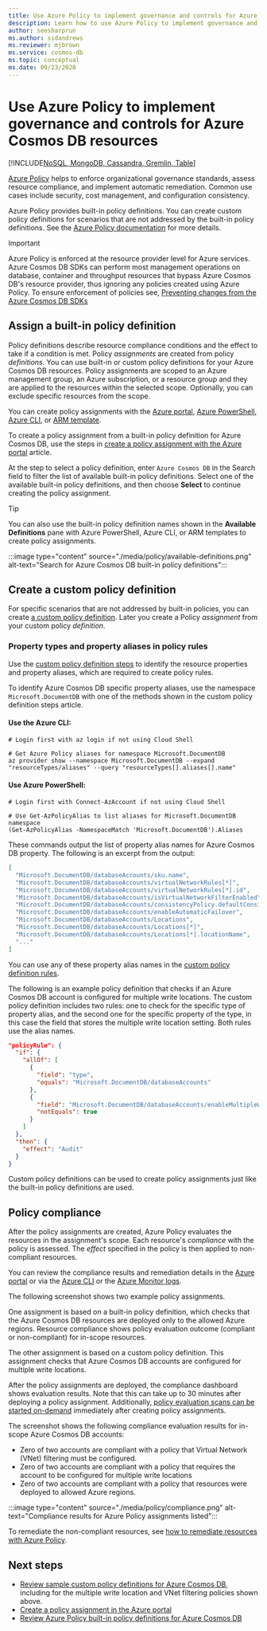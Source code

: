 ```yaml
---
title: Use Azure Policy to implement governance and controls for Azure Cosmos DB resources
description: Learn how to use Azure Policy to implement governance and controls for Azure Cosmos DB resources.
author: seesharprun
ms.author: sidandrews
ms.reviewer: mjbrown
ms.service: cosmos-db
ms.topic: conceptual
ms.date: 09/23/2020
---
```


# Use Azure Policy to implement governance and controls for Azure Cosmos DB resources
[!INCLUDE[NoSQL, MongoDB, Cassandra, Gremlin, Table](includes/appliesto-nosql-mongodb-cassandra-gremlin-table.md)]

[Azure Policy](/azure/governance/policy/overview) helps to enforce organizational governance standards, assess resource compliance, and implement automatic remediation. Common use cases include security, cost management, and configuration consistency.

Azure Policy provides built-in policy definitions. You can create custom policy definitions for scenarios that are not addressed by the built-in policy definitions. See the [Azure Policy documentation](/azure/governance/policy/overview) for more details.

> [!IMPORTANT]
> Azure Policy is enforced at the resource provider level for Azure services. Azure Cosmos DB SDKs can perform most management operations on database, container and throughput resources that bypass Azure Cosmos DB's resource provider, thus ignoring any policies created using Azure Policy. To ensure enforcement of policies see, [Preventing changes from the Azure Cosmos DB SDKs](role-based-access-control.md#prevent-sdk-changes)

## Assign a built-in policy definition

Policy definitions describe resource compliance conditions and the effect to take if a condition is met. Policy _assignments_ are created from policy _definitions_. You can use built-in or custom policy definitions for your Azure Cosmos DB resources. Policy assignments are scoped to an Azure management group, an Azure subscription, or a resource group and they are applied to the resources within the selected scope. Optionally, you can exclude specific resources from the scope.

You can create policy assignments with the [Azure portal](/azure/governance/policy/assign-policy-portal), [Azure PowerShell](/azure/governance/policy/assign-policy-powershell), [Azure CLI](/azure/governance/policy/assign-policy-azurecli), or [ARM template](/azure/governance/policy/assign-policy-template).

To create a policy assignment from a built-in policy definition for Azure Cosmos DB, use the steps in [create a policy assignment with the Azure portal](/azure/governance/policy/assign-policy-portal) article.

At the step to select a policy definition, enter `Azure Cosmos DB` in the Search field to filter the list of available built-in policy definitions. Select one of the available built-in policy definitions, and then choose **Select** to continue creating the policy assignment.

> [!TIP]
> You can also use the built-in policy definition names shown in the **Available Definitions** pane with Azure PowerShell, Azure CLI, or ARM templates to create policy assignments.

:::image type="content" source="./media/policy/available-definitions.png" alt-text="Search for Azure Cosmos DB built-in policy definitions":::

## Create a custom policy definition

For specific scenarios that are not addressed by built-in policies, you can create [a custom policy definition](/azure/governance/policy/tutorials/create-custom-policy-definition). Later you create a Policy _assignment_ from your custom policy _definition_.

### Property types and property aliases in policy rules

Use the [custom policy definition steps](/azure/governance/policy/tutorials/create-custom-policy-definition) to identify the resource properties and property aliases, which are required to create policy rules.

To identify Azure Cosmos DB specific property aliases, use the namespace `Microsoft.DocumentDB` with one of the methods shown in the custom policy definition steps article.

#### Use the Azure CLI:
```azurecli-interactive
# Login first with az login if not using Cloud Shell

# Get Azure Policy aliases for namespace Microsoft.DocumentDB
az provider show --namespace Microsoft.DocumentDB --expand "resourceTypes/aliases" --query "resourceTypes[].aliases[].name"
```

#### Use Azure PowerShell:
```azurepowershell-interactive
# Login first with Connect-AzAccount if not using Cloud Shell

# Use Get-AzPolicyAlias to list aliases for Microsoft.DocumentDB namespace
(Get-AzPolicyAlias -NamespaceMatch 'Microsoft.DocumentDB').Aliases
```

These commands output the list of property alias names for Azure Cosmos DB property. The following is an excerpt from the output:

```json
[
  "Microsoft.DocumentDB/databaseAccounts/sku.name",
  "Microsoft.DocumentDB/databaseAccounts/virtualNetworkRules[*]",
  "Microsoft.DocumentDB/databaseAccounts/virtualNetworkRules[*].id",
  "Microsoft.DocumentDB/databaseAccounts/isVirtualNetworkFilterEnabled",
  "Microsoft.DocumentDB/databaseAccounts/consistencyPolicy.defaultConsistencyLevel",
  "Microsoft.DocumentDB/databaseAccounts/enableAutomaticFailover",
  "Microsoft.DocumentDB/databaseAccounts/Locations",
  "Microsoft.DocumentDB/databaseAccounts/Locations[*]",
  "Microsoft.DocumentDB/databaseAccounts/Locations[*].locationName",
  "..."
]
```

You can use any of these property alias names in the [custom policy definition rules](/azure/governance/policy/tutorials/create-custom-policy-definition#policy-rule).

The following is an example policy definition that checks if an Azure Cosmos DB account is configured for multiple write locations. The custom policy definition includes two rules: one to check for the specific type of property alias, and the second one for the specific property of the type, in this case the field that stores the multiple write location setting. Both rules use the alias names.

```json
"policyRule": {
  "if": {
    "allOf": [
      {
        "field": "type",
        "equals": "Microsoft.DocumentDB/databaseAccounts"
      },
      {
        "field": "Microsoft.DocumentDB/databaseAccounts/enableMultipleWriteLocations",
        "notEquals": true
      }
    ]
  },
  "then": {
    "effect": "Audit"
  }
}
```

Custom policy definitions can be used to create policy assignments just like the built-in policy definitions are used.

## Policy compliance

After the policy assignments are created, Azure Policy evaluates the resources in the assignment's scope. Each resource's _compliance_ with the policy is assessed. The _effect_ specified in the policy is then applied to non-compliant resources.

You can review the compliance results and remediation details in the [Azure portal](/azure/governance/policy/how-to/get-compliance-data#portal) or via the [Azure CLI](/azure/governance/policy/how-to/get-compliance-data#command-line) or the [Azure Monitor logs](/azure/governance/policy/how-to/get-compliance-data#azure-monitor-logs).

The following screenshot shows two example policy assignments.

One assignment is based on a built-in policy definition, which checks that the Azure Cosmos DB resources are deployed only to the allowed Azure regions. Resource compliance shows policy evaluation outcome (compliant or non-compliant) for in-scope resources.

The other assignment is based on a custom policy definition. This assignment checks that Azure Cosmos DB accounts are configured for multiple write locations.

After the policy assignments are deployed, the compliance dashboard shows evaluation results. Note that this can take up to 30 minutes after deploying a policy assignment. Additionally, [policy evaluation scans can be started on-demand](/azure/governance/policy/how-to/get-compliance-data#on-demand-evaluation-scan) immediately after creating policy assignments.

The screenshot shows the following compliance evaluation results for in-scope Azure Cosmos DB accounts:

- Zero of two accounts are compliant with a policy that Virtual Network (VNet) filtering must be configured.
- Zero of two accounts are compliant with a policy that requires the account to be configured for multiple write locations
- Zero of two accounts are compliant with a policy that resources were deployed to allowed Azure regions.

:::image type="content" source="./media/policy/compliance.png" alt-text="Compliance results for Azure Policy assignments listed":::

To remediate the non-compliant resources, see [how to remediate resources with Azure Policy](/azure/governance/policy/how-to/remediate-resources).

## Next steps

- [Review sample custom policy definitions for Azure Cosmos DB](https://github.com/Azure/azure-policy/tree/master/samples/CosmosDB), including for the multiple write location and VNet filtering policies shown above.
- [Create a policy assignment in the Azure portal](/azure/governance/policy/assign-policy-portal)
- [Review Azure Policy built-in policy definitions for Azure Cosmos DB](./policy-reference.md)
